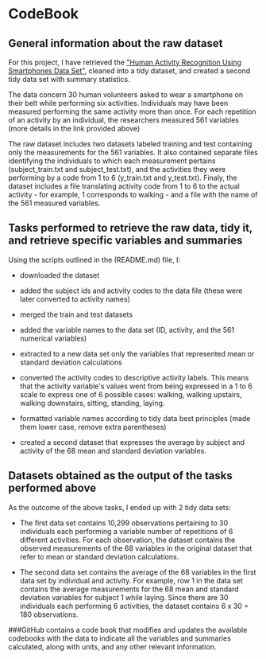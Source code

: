 # CodeBook

## General information about the raw dataset
For this project, I have retrieved the ["Human Activity Recognition Using Smartphones Data Set"](http://archive.ics.uci.edu/ml/datasets/Human+Activity+Recognition+Using+Smartphones), cleaned into a tidy dataset, and created a second tidy data set with summary statistics. 

The data concern 30 human volunteers asked to wear a smartphone on their belt while performing six activities. Individuals may have been measured performing the same activity more than once. For each repetition of an activity by an individual, the researchers measured 561 variables \(more details in the link provided above\)

The raw dataset includes two datasets labeled training and test containing only the measurements for the 561 variables. It also contained separate files identifying the individuals to which each measurement pertains \(subject_train.txt and subject_test.txt\), and the activities they were performing by a code from 1 to 6 \(y_train.txt and y_test.txt\). Finaly, the dataset includes a file translating activity code from 1 to 6 to the actual activity - for example, 1 corresponds to walking - and a file with the name of the 561 measured variables.

## Tasks performed to retrieve the raw data, tidy it, and retrieve specific variables and summaries

Using the scripts outlined in the (README.md) file, I:

* downloaded the dataset 

* added the subject ids and activity codes to the data file \(these were later converted to activity names\) 

* merged the train and test datasets

* added the variable names to the data set \(ID, activity, and the 561 numerical variables\)

* extracted to a new data set only the variables that represented mean or standard deviation calculations

* converted the activity codes to descriptive activity labels. This means that the activity variable's values went from being expressed in a 1 to 6 scale to express one of 6 possible cases: walking, walking upstairs, walking downstairs, sitting, standing, laying. 

* formatted variable names according to tidy data best principles \(made them lower case, remove extra parentheses\)

* created a second dataset that expresses the average by subject and activity of the 68 mean and standard deviation variables.

## Datasets obtained as the output of the tasks performed above

As the outcome of the above tasks, I ended up with 2 tidy data sets: 

* The first data set contains 10,299 observations pertaining to 30 individuals each performing a variable number of repetitions of 6 different activities. For each observation, the dataset contains the observed measurements of the 68 variables in the original dataset that refer to mean or standard deviation calculations.

* The second data set contains the average of the 68 variables in the first data set by individual and activity. For example, row 1 in the data set contains the average measurements for the 68 mean and standard deviation variables for subject 1 while laying. Since there are 30 individuals each performing 6 activities, the dataset contains 6 x 30 = 180 observations.


###GitHub contains a code book that modifies and updates the available codebooks with the data to indicate all the variables and summaries calculated, along with units, and any other relevant information.
